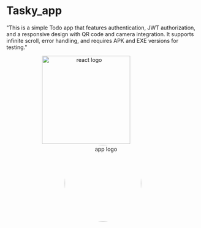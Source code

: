 # Tasky_app
"This is a simple Todo app that features authentication, JWT authorization, and a responsive design with QR code and camera integration. It supports infinite scroll, error handling, and requires APK and EXE versions for testing."

<div align="center">
    <img src="https://user-images.githubusercontent.com/114832629/230302399-5d8f34e7-bfc5-4597-8fff-6293044f47bd.png" alt="react logo" width=230> 
    &emsp;&emsp;&emsp;&emsp;&emsp;&emsp;
    <img src="https://github.com/user-attachments/assets/b1ac62b5-72d7-476e-8497-4ab658346a22" alt="app logo" width="200px" height="auto" style="border-radius:50%"> 
</div>
